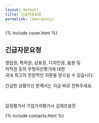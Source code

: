 ```yaml
---
layout: default
title: 긴급자문요청
permalink: /emergency/
---
```


{% include cover.html %}

## 긴급자문요청

영업권, 특허권, 상표권, 디자인권, 음원 및<br>
저작권 등의 무형자산평가에 대한<br>
국내 최고의 전문적인 자문을 받으실 수 있습니다.

긴급한 상황이신 분께서는 지금 바로 전화주세요.

<br>

감정평가사 기업가치평가사 김제프용진

<!-- 핸드폰 : [010-2358-2938](tel:010-2358-2938)<br> -->
<!-- 사무실 : [{{ site.company_tel }}](tel:{{ site.company_tel }}) -->

{% include contacts.html %}
